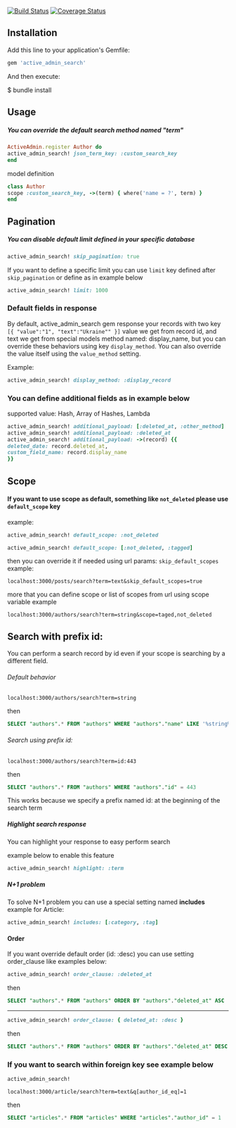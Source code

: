 [![Build Status](https://travis-ci.com/Ivanov-Anton/active_admin_search.svg?branch=master)](https://travis-ci.com/Ivanov-Anton/active_admin_search) [![Coverage Status](https://coveralls.io/repos/github/Ivanov-Anton/active_admin_search/badge.svg?branch=create_modules_with_conresponding_functional)](https://coveralls.io/github/Ivanov-Anton/active_admin_search?branch=create_modules_with_conresponding_functional)
## Installation

Add this line to your application's Gemfile:

```ruby
gem 'active_admin_search'
```

And then execute:

$ bundle install

## Usage

##### You can override the default search method named "term"

```ruby
ActiveAdmin.register Author do
active_admin_search! json_term_key: :custom_search_key
end
```

model definition
```ruby
class Author
scope :custom_search_key, ->(term) { where('name = ?', term) }
end
```

## Pagination
##### You can disable default limit defined in your specific database
```ruby
active_admin_search! skip_pagination: true
```

If you want to define a specific limit you can use ``limit`` key defined after ```skip_pagination```
or define as in example below
```ruby
active_admin_search! limit: 1000
```

### Default fields in response

By default, active_admin_search gem response your records with two key ``[{ "value":"1", "text":"Ukraine"" }]``
value we get from record id, and text we get from special models method named: display_name,
but you can override these behaviors using key `display_method`.
You can also override the value itself using the `value_method` setting.

Example:
```ruby
active_admin_search! display_method: :display_record
``` 
### You can define additional fields as in example below
supported value: Hash, Array of Hashes, Lambda
```ruby
active_admin_search! additional_payload: [:deleted_at, :other_method]
active_admin_search! additional_payload: :deleted_at
active_admin_search! additional_payload: ->(record) {{
deleted_date: record.deleted_at,
custom_field_name: record.display_name
}}
```

## Scope
#### If you want to use scope as default, something like `not_deleted` please use `default_scope` key
example:
```ruby
active_admin_search! default_scope: :not_deleted
```
```ruby
active_admin_search! default_scope: [:not_deleted, :tagged]
```

then you can override it if needed using url params: `skip_default_scopes`
example:
```
localhost:3000/posts/search?term=text&skip_default_scopes=true
```
more that you can define scope or list of scopes from url using scope variable
example
```
localhost:3000/authors/search?term=string&scope=taged,not_deleted
```

## Search with prefix id:

You can perform a search record by id even if your scope is searching by a different field.

###### Default behavior
```
localhost:3000/authors/search?term=string
```
then
```sql
SELECT "authors".* FROM "authors" WHERE "authors"."name" LIKE '%string%'
```
###### Search using prefix id:
```
localhost:3000/authors/search?term=id:443
```
then
```sql
SELECT "authors".* FROM "authors" WHERE "authors"."id" = 443
```
This works because we specify a prefix named id: at the beginning of the search term

##### Highlight search response
You can highlight your response to easy perform search

example below to enable this feature
```ruby
active_admin_search! highlight: :term
```

##### N+1 problem

To solve N+1 problem you can use a special setting named **includes**
example for Article:
```ruby
active_admin_search! includes: [:category, :tag]
```

#### Order
If you want override default order (id: :desc) you can use setting order_clause like examples below:

```ruby
active_admin_search! order_clause: :deleted_at
```
then
```sql
SELECT "authors".* FROM "authors" ORDER BY "authors"."deleted_at" ASC
```
----------------------------
```ruby
active_admin_search! order_clause: { deleted_at: :desc }
```
then
```sql
SELECT "authors".* FROM "authors" ORDER BY "authors"."deleted_at" DESC
```

### If you want to search within foreign key see example below
```ruby
active_admin_search!
```
```
localhost:3000/article/search?term=text&q[author_id_eq]=1
```
then
```sql
SELECT "articles".* FROM "articles" WHERE "articles"."author_id" = 1
```
